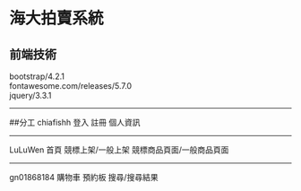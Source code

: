 # 海大拍賣系統
## 前端技術
bootstrap/4.2.1<br>
fontawesome.com/releases/5.7.0<br>
jquery/3.3.1<br>
***
##分工
chiafishh
登入
註冊
個人資訊
***
LuLuWen
首頁
競標上架/一般上架
競標商品頁面/一般商品頁面
***
gn01868184
購物車
預約板
搜尋/搜尋結果
